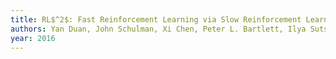 ```yaml
---
title: RL$^2$: Fast Reinforcement Learning via Slow Reinforcement Learning
authors: Yan Duan, John Schulman, Xi Chen, Peter L. Bartlett, Ilya Sutskever, Pieter Abbeel
year: 2016
---
```



